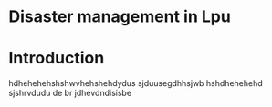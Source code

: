 # Disaster management in Lpu
# Introduction
hdhehehehshshwvhehshehdydus sjduusegdhhsjwb
hshdhehehehd sjshrvdudu de br jdhevdndisisbe
